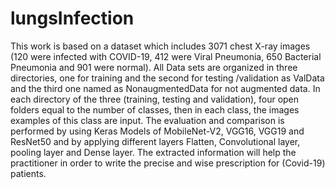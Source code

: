# lungsInfection

This work is based on a dataset which includes 3071 chest X-ray images (120 were infected with COVID-19, 412 were Viral Pneumonia, 650 Bacterial Pneumonia and 901 were normal). All Data sets are organized in three directories, one for training and the second for testing /validation as ValData and the third one named as NonaugmentedData for not augmented data. In each directory of the three (training, testing  and validation), four open folders equal to the number of classes, then in each class, the images examples of this class are input. The evaluation and comparison is performed by using Keras Models of MobileNet-V2, VGG16, VGG19 and ResNet50 and by applying different layers Flatten, Convolutional layer, pooling layer and Dense layer. The extracted information will help the practitioner in order to write the precise and wise prescription for (Covid-19) patients.  
